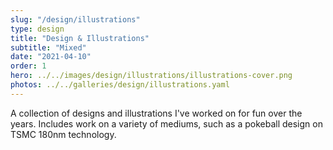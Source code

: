 ```yaml
---
slug: "/design/illustrations"
type: design
title: "Design & Illustrations"
subtitle: "Mixed"
date: "2021-04-10"
order: 1
hero: ../../images/design/illustrations/illustrations-cover.png
photos: ../../galleries/design/illustrations.yaml
---
```


A collection of designs and illustrations I've worked on for fun over the years. Includes work on a variety of mediums, such as a pokeball design on TSMC 180nm technology.